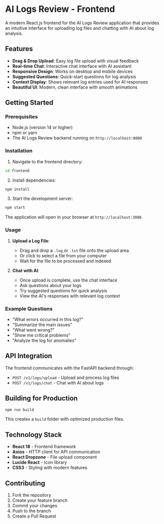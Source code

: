 # AI Logs Review - Frontend

A modern React.js frontend for the AI Logs Review application that provides an intuitive interface for uploading log files and chatting with AI about log analysis.

## Features

- **Drag & Drop Upload**: Easy log file upload with visual feedback
- **Real-time Chat**: Interactive chat interface with AI assistant
- **Responsive Design**: Works on desktop and mobile devices
- **Suggested Questions**: Quick-start questions for log analysis
- **Context Display**: Shows relevant log entries used for AI responses
- **Beautiful UI**: Modern, clean interface with smooth animations

## Getting Started

### Prerequisites

- Node.js (version 14 or higher)
- npm or yarn
- The AI Logs Review backend running on `http://localhost:8000`

### Installation

1. Navigate to the frontend directory:
```bash
cd frontend
```

2. Install dependencies:
```bash
npm install
```

3. Start the development server:
```bash
npm start
```

The application will open in your browser at `http://localhost:3000`.

### Usage

1. **Upload a Log File**: 
   - Drag and drop a `.log` or `.txt` file onto the upload area
   - Or click to select a file from your computer
   - Wait for the file to be processed and indexed

2. **Chat with AI**:
   - Once upload is complete, use the chat interface
   - Ask questions about your logs
   - Try suggested questions for quick analysis
   - View the AI's responses with relevant log context

### Example Questions

- "What errors occurred in this log?"
- "Summarize the main issues"
- "What went wrong?"
- "Show me critical problems"
- "Analyze the log for anomalies"

## API Integration

The frontend communicates with the FastAPI backend through:

- `POST /v1/logs/upload` - Upload and process log files
- `POST /v1/logs/chat` - Chat with AI about logs

## Building for Production

```bash
npm run build
```

This creates a `build` folder with optimized production files.

## Technology Stack

- **React 18** - Frontend framework
- **Axios** - HTTP client for API communication
- **React Dropzone** - File upload component
- **Lucide React** - Icon library
- **CSS3** - Styling with modern features

## Contributing

1. Fork the repository
2. Create your feature branch
3. Commit your changes
4. Push to the branch
5. Create a Pull Request
